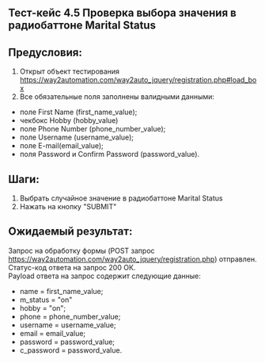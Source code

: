 ## Тест-кейс 4.5 Проверка выбора значения в радиобаттоне Marital Status

## Предусловия:
1. Открыт объект тестирования
https://way2automation.com/way2auto_jquery/registration.php#load_box
2. Все обязательные поля заполнены валидными данными:
 - поле First Name (first_name_value);
 - чекбокс Hobby (hobby_value)
 - поле Phone Number (phone_number_value);
 - поле Username (username_value);
 - поле E-mail(email_value);
 - поля Password и Confirm Password (password_value).

## Шаги:
1. Выбрать случайное значение в радиобаттоне Marital Status
2. Нажать на кнопку "SUBMIT"

## Ожидаемый результат:
Запрос на обработку формы (POST запрос https://way2automation.com/way2auto_jquery/registration.php) отправлен.  
Статус-код ответа на запрос 200 ОК.  
Payload ответа на запрос содержит следующие данные:
 - name = first_name_value;
 - m_status = "on"
 - hobby = "on";
 - phone = phone_number_value;
 - username = username_value;
 - email = email_value;
 - password = password_value;
 - c_password = password_value.











